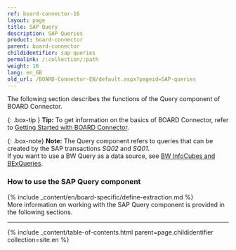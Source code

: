 ```yaml
---
ref: board-connector-16
layout: page
title: SAP Query
description: SAP Queries
product: board-connector
parent: board-connector
childidentifier: sap-queries
permalink: /:collection/:path
weight: 16
lang: en_GB
old_url: /BOARD-Connector-EN/default.aspx?pageid=SAP-queries
---
```

The following section describes the functions of the Query component of BOARD Connector. <br>


{: .box-tip }
**Tip:** To get information on the basics of BOARD Connector, refer to [Getting Started with BOARD Connector](../getting-started).

{: .box-note}
**Note:** The Query component refers to queries that can be created by the SAP transactions *SQ02* and *SQ01*.<br>
If you want to use a BW Query as a data source, see [BW InfoCubes and BExQueries](./bw-infocubes-and-bex-queries). 

### How to use the SAP Query component
{% include _content/en/board-specific/define-extraction.md %}
<br>
More information on working with the SAP Query component is provided in the following sections.

---

{% include _content/table-of-contents.html parent=page.childidentifier collection=site.en %}

